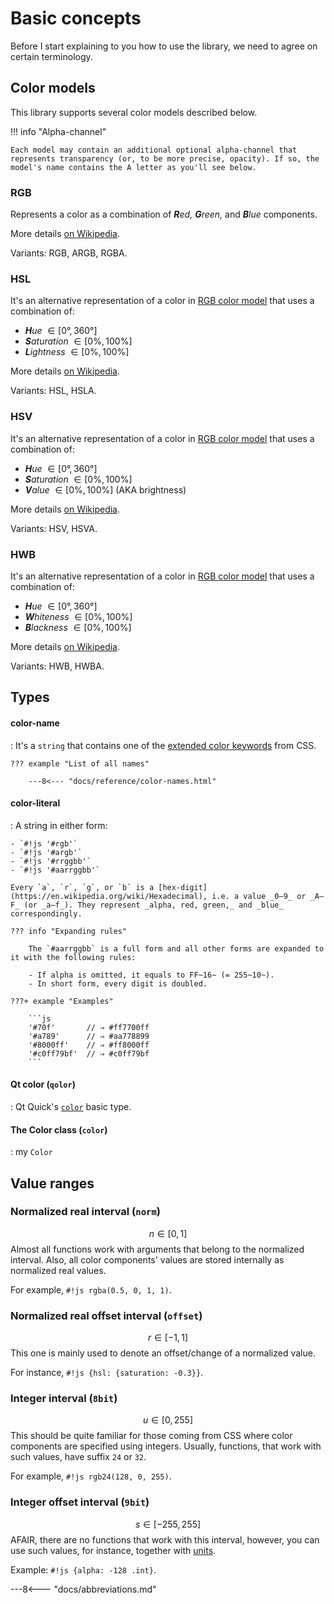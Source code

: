 # Basic concepts

Before I start explaining to you how to use the library, we need to agree on certain terminology.

## Color models

This library supports several color models described below.

!!! info "Alpha-channel"

	Each model may contain an additional optional alpha-channel that represents transparency (or, to be more precise, opacity). If so, the model's name contains the A letter as you'll see below.

### RGB

Represents a color as a combination of _**R**ed, **G**reen,_ and _**B**lue_ components.

More details [on Wikipedia][rgb-wiki].

Variants: RGB, ARGB, RGBA.

### HSL

It's an alternative representation of a color in [RGB color model](#rgb) that uses a combination of:

* _**H**ue_ $\in [0°, 360°]$
* _**S**aturation_ $\in [0\%, 100\%]$
* _**L**ightness_ $\in [0\%, 100\%]$

More details [on Wikipedia][hsl-hsv-wiki].

Variants: HSL, HSLA.

### HSV

It's an alternative representation of a color in [RGB color model](#rgb) that uses a combination of:

* _**H**ue_ $\in [0°, 360°]$
* _**S**aturation_ $\in [0\%, 100\%]$
* _**V**alue_ $\in [0\%, 100\%]$ (AKA brightness)

More details [on Wikipedia][hsl-hsv-wiki].

Variants: HSV, HSVA.

### HWB

It's an alternative representation of a color in [RGB color model](#rgb) that uses a combination of:

* _**H**ue_ $\in [0°, 360°]$
* _**W**hiteness_ $\in [0\%, 100\%]$
* _**B**lackness_ $\in [0\%, 100\%]$

More details [on Wikipedia][hwb-wiki].

Variants: HWB, HWBA.

## Types

#### color-name

:	It's a `string` that contains one of the [extended color keywords](https://www.w3.org/TR/css-color-3/#svg-color) from CSS.

	??? example "List of all names"

		---8<--- "docs/reference/color-names.html"

#### color-literal

:	A string in either form:

	- `#!js '#rgb'`
	- `#!js '#argb'`
	- `#!js '#rrggbb'`
	- `#!js '#aarrggbb'`

	Every `a`, `r`, `g`, or `b` is a [hex-digit](https://en.wikipedia.org/wiki/Hexadecimal), i.e. a value _0–9_ or _A–F_ (or _a–f_). They represent _alpha, red, green,_ and _blue_ correspondingly.

	??? info "Expanding rules"

		The `#aarrggbb` is a full form and all other forms are expanded to it with the following rules:

		- If alpha is omitted, it equals to FF~16~ (= 255~10~).
		- In short form, every digit is doubled.

	???+ example "Examples"

		```js
		'#70f'       // ⇒ #ff7700ff
		'#a789'      // ⇒ #aa778899
		'#8000ff'    // ⇒ #ff8000ff
		'#c0ff79bf'  // ⇒ #c0ff79bf
		```

#### Qt color (`qolor`)

:	Qt Quick's [`color`](https://doc.qt.io/qt-5/qml-color.html) basic type.

#### The Color class (`color`)

: 	my `Color`

## Value ranges

### Normalized real interval (`norm`)
$$
n \in [0, 1]
$$
Almost all functions work with arguments that belong to the normalized interval. Also, all color components' values are stored internally as normalized real values.

For example, `#!js rgba(0.5, 0, 1, 1)`.

### Normalized real offset interval (`offset`)
$$
r \in [-1, 1]
$$
This one is mainly used to denote an offset/change of a normalized value.

For instance, `#!js {hsl: {saturation: -0.3}}`.

### Integer interval (`8bit`)
$$
u \in [0, 255]
$$
This should be quite familiar for those coming from CSS where color components are specified using integers. Usually, functions, that work with such values, have suffix `24` or `32`.

For example, `#!js rgb24(128, 0, 255)`.

### Integer offset interval (`9bit`)
$$
s \in [-255, 255]
$$
AFAIR, there are no functions that work with this interval, however, you can use such values, for instance, together with [units](../reference/units.md#int).

Example: `#!js {alpha: -128 .int}`.

---8<--- "docs/abbreviations.md"

[hsl-hsv-wiki]: https://en.wikipedia.org/wiki/HSL_and_HSV
[rgb-wiki]: https://en.wikipedia.org/wiki/RGB_color_model
[hwb-wiki]: https://en.wikipedia.org/wiki/HWB_color_model
